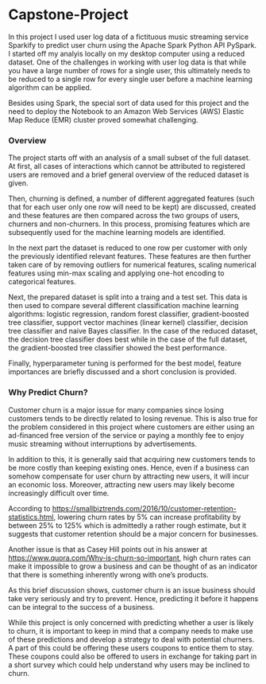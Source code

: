 # Capstone-Project

In this project I used user log data of a fictituous music streaming service Sparkify to predict user churn using the Apache
Spark Python API PySpark. I started off my analyis locally on my desktop computer using a reduced dataset. One of the challenges in working with user log data is that while you have a large number of rows for a single user, this ultimately needs to be reduced to a single row for every single user before a machine learning algorithm can be applied.


Besides using Spark, the special sort of data used for this project and the need to deploy the Notebook to an Amazon Web Services
(AWS) Elastic Map Reduce (EMR) cluster proved somewhat challenging.

### Overview

The project starts off with an analysis of a small subset of the full dataset. At first, all cases of interactions which cannot be attributed to registered users are removed and a brief general overview of the reduced dataset is given. 

Then, churning is defined, a number of different aggregated features (such that for each user only one row will need to be kept) are discussed, created and these features are then compared across the two groups of users, churners and non-churners. In this process, promising features which are subsequently used for the machine learning models are identified.

In the next part the dataset is reduced to one row per customer with only the previously identified relevant features. These features are then further taken care of by removing outliers for numerical features, scaling numerical features using min-max scaling and applying one-hot encoding to categorical features.

Next, the prepared dataset is split into a traing and a test set. This data is then used to compare several different classification machine learning algorithms: logistic regression, random forest classifier, gradient-boosted tree classifier, support vector machines (linear kernel) classifier, decision tree classifier and naive Bayes classifier. In the case of the reduced dataset, the decision tree classifier does best while in the case of the full dataset, the gradient-boosted tree classifier showed the best performance.

Finally, hyperparameter tuning is performed for the best model, feature importances are briefly discussed and a short conclusion is provided.

### Why Predict Churn?

Customer churn is a major issue for many companies since losing customers tends to be directly related to losing revenue. This is also true for the problem considered in this project where customers are either using an ad-financed free version of the service or paying a monthly fee to enjoy music streaming without interruptions by advertisements.

In addition to this, it is generally said that acquiring new customers tends to be more costly than keeping existing ones. Hence, even if a business can somehow compensate for user churn by attracting new users, it will incur an economic loss. Moreover, attracting new users may likely become increasingly difficult over time. 

According to https://smallbiztrends.com/2016/10/customer-retention-statistics.html, lowering churn rates by 5% can increase profitability by between 25% to 125% which is admittedly a rather rough estimate, but it suggests that customer retention should be a major concern for businesses.

Another issue is that as Casey Hill points out in his answer at https://www.quora.com/Why-is-churn-so-important, high churn rates can make it impossible to grow a business and can be thought of as an indicator that there is something inherently wrong with one’s products.

As this brief discussion shows, customer churn is an issue business should take very seriously and try to prevent. Hence, predicting it before it happens can be integral to the success of a business.

While this project is only concerned with predicting whether a user is likely to churn, it is important to keep in mind that a company needs to make use of these predictions and develop a strategy to deal with potential churners. A part of this could be offering these users coupons to entice them to stay. These coupons could also be offered to users in exchange for taking part in a short survey which could help understand why users may be inclined to churn.